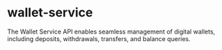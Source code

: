 # wallet-service
The Wallet Service API enables seamless management of digital wallets, including deposits, withdrawals, transfers, and balance queries.
